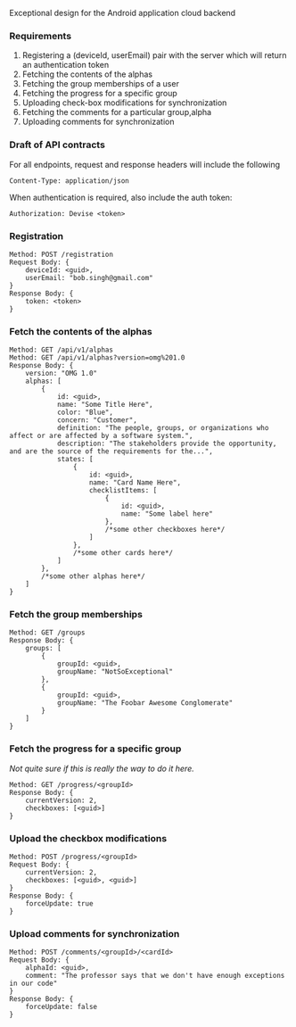 Exceptional design for the Android application cloud backend

### Requirements
 1. Registering a (deviceId, userEmail) pair with the server which will return an authentication token
 2. Fetching the contents of the alphas
 3. Fetching the group memberships of a user
 4. Fetching the progress for a specific group
 5. Uploading check-box modifications for synchronization
 6. Fetching the comments for a particular group,alpha
 7. Uploading comments for synchronization


### Draft of API contracts
For all endpoints, request and response headers will include the following
```
Content-Type: application/json
```
When authentication is required, also include the auth token:
```
Authorization: Devise <token>
```

### Registration
```
Method: POST /registration
Request Body: {
    deviceId: <guid>, 
    userEmail: "bob.singh@gmail.com"
}
Response Body: {
    token: <token>
}
```

### Fetch the contents of the alphas
```
Method: GET /api/v1/alphas
Method: GET /api/v1/alphas?version=omg%201.0
Response Body: {
    version: "OMG 1.0"
    alphas: [
        {
            id: <guid>,
            name: "Some Title Here",
            color: "Blue",
            concern: "Customer",
            definition: "The people, groups, or organizations who affect or are affected by a software system.",
            description: "The stakeholders provide the opportunity, and are the source of the requirements for the...",
            states: [
                {
                    id: <guid>,
                    name: "Card Name Here",
                    checklistItems: [
                        {
                            id: <guid>,
                            name: "Some label here"
                        },
                        /*some other checkboxes here*/
                    ]
                },
                /*some other cards here*/
            ]
        },
        /*some other alphas here*/
    ]
}
```

### Fetch the group memberships
```
Method: GET /groups
Response Body: {
    groups: [
        {
            groupId: <guid>,
            groupName: "NotSoExceptional"
        },
        {
            groupId: <guid>,
            groupName: "The Foobar Awesome Conglomerate"
        }
    ]
}
```

### Fetch the progress for a specific group
*Not quite sure if this is really the way to do it here.*
```
Method: GET /progress/<groupId>
Response Body: {
    currentVersion: 2,
    checkboxes: [<guid>]
}
```


### Upload the checkbox modifications
```
Method: POST /progress/<groupId>
Request Body: {
    currentVersion: 2,
    checkboxes: [<guid>, <guid>]
}
Response Body: {
    forceUpdate: true
}
```

### Upload comments for synchronization
```
Method: POST /comments/<groupId>/<cardId>
Request Body: {
    alphaId: <guid>,
    comment: "The professor says that we don't have enough exceptions in our code"
}
Response Body: {
    forceUpdate: false
}
```





